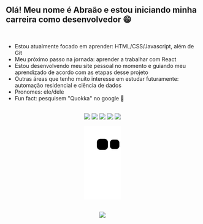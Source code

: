 ## Olá! Meu nome é Abraão e estou iniciando minha carreira como desenvolvedor 😁
</br>

- Estou atualmente focado em aprender: HTML/CSS/Javascript, além de Git
- Meu próximo passo na jornada: aprender a trabalhar com React
- Estou desenvolvendo meu site pessoal no momento e guiando meu aprendizado de acordo com as etapas desse projeto
- Outras áreas que tenho muito interesse em estudar futuramente: automação residencial e ciência de dados
- Pronomes: ele/dele
- Fun fact: pesquisem "Quokka" no google 🤣
</br>

<!-- socials -->
  <div align="center">
    <a href="https://twitter.com/abraao_96" target="_blank"><img src="https://img.shields.io/badge/Twitter-1DA1F2?style=for-the-badge&logo=twitter&logoColor=white"></a>
    <a href="https://t.me/abraao_s" target="_blank"><img src="https://img.shields.io/badge/Telegram-2CA5E0?style=for-the-badge&logo=telegram&logoColor=white"  target="_blank"></a>
  <a href = "mailto:abraaojr1996@gmail.com"><img src="https://img.shields.io/badge/Gmail-D14836?style=for-the-badge&logo=gmail&logoColor=white" target="_blank"></a>
  <a href="https://www.linkedin.com/in/abraao-silva-816675225/" target="_blank"><img src="https://img.shields.io/badge/-LinkedIn-%230077B5?style=for-the-badge&logo=linkedin&logoColor=white" target="_blank"></a> 
    <a href="https://instagram.com/braonis.guitarra" target="_blank"><img src="https://img.shields.io/badge/-Instagram-%23E4405F?style=for-the-badge&logo=instagram&logoColor=white" target="_blank"></a>
  
![Snake animation](https://github.com/abraao-s/abraao-s/blob/output/github-contribution-grid-snake.svg)  
  
  </div>

##

<!-- cards -->
<div align="center">
  <a href="https://github.com/abraao-s">
  <!--
  <img height="180em" src="https://github-readme-stats.vercel.app/api?username=abraao-s&show_icons=true&theme=dracula&include_all_commits=true&count_private=true"/>
  -->
  <img height="180em" src="https://github-readme-stats.vercel.app/api/top-langs/?username=abraao-s&layout=compact&langs_count=7&theme=dracula"/>
</div>
